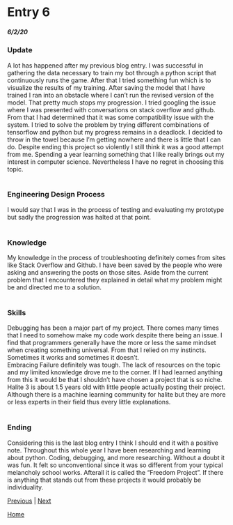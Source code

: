 # Entry 6
##### 6/2/20

### Update
A lot has happened after my previous blog entry. I was successful in gathering the data necessary to train my bot through a python script that continuously runs the game. After that I tried something fun which is to visualize the results of my training. After saving the model that I have trained I ran into an obstacle where I can’t run the revised version of the model. That pretty much stops my progression. I tried googling the issue where I was presented with conversations on stack overflow and github. From that I had determined that it was some compatibility issue with the system. I tried to solve the problem by trying different combinations of tensorflow and python but my progress remains in a deadlock. I decided to throw in the towel because I’m getting nowhere and there is little that I can do. Despite ending this project so violently I still think it was a good attempt from me. Spending a year learning something that I like really brings out my interest in computer science. Nevertheless I have no regret in choosing this topic.
<br><br>
### Engineering Design Process
I would say that I was in the process of testing and evaluating my prototype but sadly the progression was halted at that point.
<br><br>
### Knowledge
My knowledge in the process of troubleshooting definitely comes from sites like Stack Overflow and Github. I have been saved by the people who were asking and answering the posts on those sites. Aside from the current problem that I encountered they explained in detail what my problem might be and directed me to a solution.
<br><br>
### Skills
Debugging has been a major part of my project. There comes many times that I need to somehow make my code work despite there being an issue. I find that programmers generally have the more or less the same mindset when creating something universal. From that I relied on my instincts. Sometimes it works and sometimes it doesn’t.
<br>
Embracing Failure definitely was tough. The lack of resources on the topic and my limited knowledge drove me to the corner. If I had learned anything from this it would be that I shouldn’t have chosen a project that is so niche. Halite 3 is about 1.5 years old with little people actually posting their project. Although there is a machine learning community for halite but they are more or less experts in their field thus every little explanations.
<br><br>
### Ending
Considering this is the last blog entry I think I should end it with a positive note. Throughout this whole year I have been researching and learning about python. Coding, debugging, and more researching. Without a doubt it was fun. It felt so unconventional since it was so different from your typical melancholy school works. Afterall it is called the “Freedom Project”. If there is anything that stands out from these projects it would probably be individuality.

[Previous](entry05.md) | [Next](entry07.md)

[Home](../README.md)